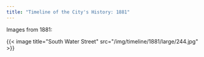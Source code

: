 ```yaml
---
title: "Timeline of the City's History: 1881"
---
```

Images from 1881:

{{< image title="South Water Street" src="/img/timeline/1881/large/244.jpg" >}}